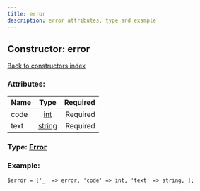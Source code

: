 ```yaml
---
title: error
description: error attributes, type and example
---
```

## Constructor: error  
[Back to constructors index](index.md)



### Attributes:

| Name     |    Type       | Required |
|----------|:-------------:|---------:|
|code|[int](../types/int.md) | Required|
|text|[string](../types/string.md) | Required|



### Type: [Error](../types/Error.md)


### Example:

```
$error = ['_' => error, 'code' => int, 'text' => string, ];
```